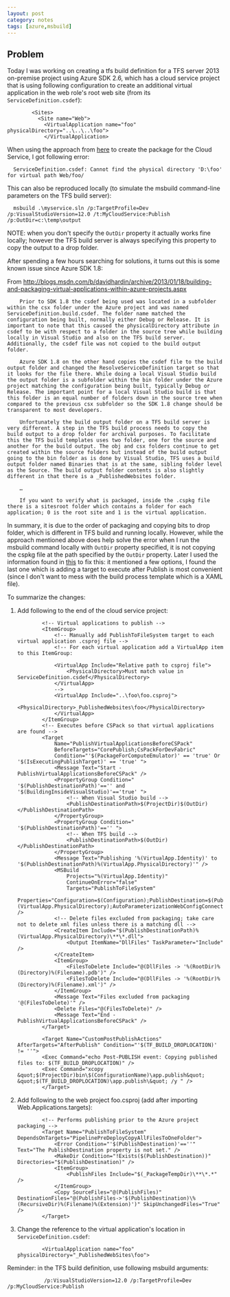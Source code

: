 ```yaml
---
layout: post
category: notes
tags: [azure,msbuild]
---
```


## Problem
Today I was working on creating a tfs build definition for a TFS server 2013 on-premise project using Azure SDK 2.6, which has a cloud service project that is using following configuration to create an additional virtual application in the web role's root web site (from its `ServiceDefinition.csdef`):

		    <Sites>
		      <Site name="Web">
		        <VirtualApplication name="foo" physicalDirectory="..\..\..\foo">
		        </VirtualApplication>

When using the approach from [here](/notes/2015/05/03/How-to-publish-azure-cloud-service-package-in-continuous-build/) to create the package for the Cloud Service, I got following error:

      ServiceDefinition.csdef: Cannot find the physical directory 'D:\foo' for virtual path Web/foo/

This can also be reproduced locally (to simulate the msbuild command-line parameters on the TFS build server):

      msbuild .\myservice.sln /p:TargetProfile=Dev /p:VisualStudioVersion=12.0 /t:MyCloudService:Publish /p:OutDir=c:\temp\output

NOTE: when you don't specify the `OutDir` property it actually works fine locally; however the TFS build server is always specifying this property to copy the output to a drop folder.

After spending a few hours searching for solutions, it turns out this is some known issue since Azure SDK 1.8:

From <http://blogs.msdn.com/b/davidhardin/archive/2013/01/18/building-and-packaging-virtual-applications-within-azure-projects.aspx>

        Prior to SDK 1.8 the csdef being used was located in a subfolder within the csx folder under the Azure project and was named ServiceDefinition.build.csdef. The folder name matched the configuration being built, normally either Debug or Release. It is important to note that this caused the physicalDirectory attribute in csdef to be with respect to a folder in the source tree while building locally in Visual Studio and also on the TFS build server. Additionally, the csdef file was not copied to the build output folder.

        Azure SDK 1.8 on the other hand copies the csdef file to the build output folder and changed the ResolveServiceDefinition target so that it looks for the file there. While doing a local Visual Studio build the output folder is a subfolder within the bin folder under the Azure project matching the configuration being built, typically Debug or Release. The important point for a local Visual Studio build is that this folder is an equal number of folders down in the source tree when compared to the previous csx subfolder so the SDK 1.8 change should be transparent to most developers.

        Unfortunately the build output folder on a TFS build server is very different. A step in the TFS build process needs to copy the build output to a drop folder for archival purposes. To facilitate this the TFS build templates uses two folder, one for the source and another for the build output. The obj and csx folders continue to get created within the source folders but instead of the build output going to the bin folder as is done by Visual Studio, TFS uses a build output folder named Binaries that is at the same, sibling folder level as the Source. The build output folder contents is also slightly different in that there is a _PublishedWebsites folder.

        …

        If you want to verify what is packaged, inside the .cspkg file there is a sitesroot folder which contains a folder for each application; 0 is the root site and 1 is the virtual application. 

In summary, it is due to the order of packaging and copying bits to drop folder, which is different in TFS build and running locally. However, while the approach mentioned above does help solve the error when I run the msbuild command locally with `OutDir` property specified, it is not copying the cspkg file at the path specified by the `OutDir` property. Later I used the information found in [this](http://blogs.blackmarble.co.uk/blogs/rfennell/post/2014/07/14/Building-Azure-Cloud-Applications-on-TFS.aspx) to fix this: it mentioned a few options, I found the last one which is adding a target to execute after Publish is most convenient (since I don't want to mess with the build process template which is a XAML file).

To summarize the changes:

 1. Add following to the end of the cloud service project:

				<!-- Virtual applications to publish -->
				<ItemGroup>
					<!-- Manually add PublishToFileSystem target to each virtual application .csproj file -->
					<!-- For each virtual application add a VirtualApp item to this ItemGroup:
					
					<VirtualApp Include="Relative path to csproj file">
						<PhysicalDirectory>Must match value in ServiceDefinition.csdef</PhysicalDirectory>
					</VirtualApp>
					-->
					<VirtualApp Include="..\foo\foo.csproj">
						<PhysicalDirectory>_PublishedWebsites\foo</PhysicalDirectory>
					</VirtualApp>
				</ItemGroup>
				<!-- Executes before CSPack so that virtual applications are found -->
				<Target
					Name="PublishVirtualApplicationsBeforeCSPack"
					BeforeTargets="CorePublish;CsPackForDevFabric"
					Condition="'$(PackageForComputeEmulator)' == 'true' Or '$(IsExecutingPublishTarget)' == 'true' ">
					<Message Text="Start - PublishVirtualApplicationsBeforeCSPack" />
					<PropertyGroup Condition=" '$(PublishDestinationPath)'=='' and '$(BuildingInsideVisualStudio)'=='true' ">
						<!-- When Visual Studio build -->
						<PublishDestinationPath>$(ProjectDir)$(OutDir)</PublishDestinationPath>
					</PropertyGroup>
					<PropertyGroup Condition=" '$(PublishDestinationPath)'=='' ">
						<!-- When TFS build -->
						<PublishDestinationPath>$(OutDir)</PublishDestinationPath>
					</PropertyGroup>
					<Message Text="Publishing '%(VirtualApp.Identity)' to '$(PublishDestinationPath)%(VirtualApp.PhysicalDirectory)'" />
					<MSBuild
						Projects="%(VirtualApp.Identity)"
						ContinueOnError="false"
						Targets="PublishToFileSystem"
						Properties="Configuration=$(Configuration);PublishDestination=$(PublishDestinationPath)%(VirtualApp.PhysicalDirectory);AutoParameterizationWebConfigConnectionStrings=False" />
					<!-- Delete files excluded from packaging; take care not to delete xml files unless there is a matching dll -->
					<CreateItem Include="$(PublishDestinationPath)%(VirtualApp.PhysicalDirectory)\**\*.dll">
						<Output ItemName="DllFiles" TaskParameter="Include" />
					</CreateItem>
					<ItemGroup>
						<FilesToDelete Include="@(DllFiles -> '%(RootDir)%(Directory)%(Filename).pdb')" />
						<FilesToDelete Include="@(DllFiles -> '%(RootDir)%(Directory)%(Filename).xml')" />
					</ItemGroup>
					<Message Text="Files excluded from packaging '@(FilesToDelete)'" />
					<Delete Files="@(FilesToDelete)" />
					<Message Text="End - PublishVirtualApplicationsBeforeCSPack" />
				</Target>

				<Target Name="CustomPostPublishActions" AfterTargets="AfterPublish" Condition="'$(TF_BUILD_DROPLOCATION)' != ''">
				<Exec Command="echo Post-PUBLISH event: Copying published files to: $(TF_BUILD_DROPLOCATION)" />
				<Exec Command="xcopy &quot;$(ProjectDir)bin\$(ConfigurationName)\app.publish&quot; &quot;$(TF_BUILD_DROPLOCATION)\app.publish\&quot; /y " />
				</Target>

 1. Add following to the web project foo.csproj (add after importing Web.Applications.targets):

				<!-- Performs publishing prior to the Azure project packaging -->
				<Target Name="PublishToFileSystem" DependsOnTargets="PipelinePreDeployCopyAllFilesToOneFolder">
					<Error Condition="'$(PublishDestination)'==''" Text="The PublishDestination property is not set." />
					<MakeDir Condition="!Exists($(PublishDestination))" Directories="$(PublishDestination)" />
					<ItemGroup>
						<PublishFiles Include="$(_PackageTempDir)\**\*.*" />
					</ItemGroup>
					<Copy SourceFiles="@(PublishFiles)" DestinationFiles="@(PublishFiles->'$(PublishDestination)\%(RecursiveDir)%(Filename)%(Extension)')" SkipUnchangedFiles="True" />
				</Target>

 1. Change the reference to the virtual application's location in `ServiceDefinition.csdef`:

				<VirtualApplication name="foo" physicalDirectory="_PublishedWebSites\foo">
 
Reminder: in the TFS build definition, use following msbuild arguments:

				/p:VisualStudioVersion=12.0 /p:TargetProfile=Dev /p:MyCloudService:Publish

